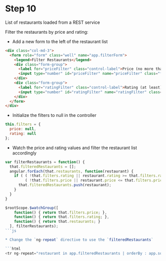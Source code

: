 # Step 10

List of restaurants loaded from a REST service

Filter the restaurants by price and rating:

* Add a new form to the left of the restaurant list

```html
<div class="col-md-3">
  <form role="form" class="well" name="app.filterForm">
    <legend>Filter Restaurants</legend>
    <div class="form-group">
      <label for="priceFilter" class="control-label">Price (no more than)</label>
      <input type="number" id="priceFilter" name="priceFilter" class="form-control" ng-model="app.filters.price">
    </div>
    <div class="form-group">
      <label for="ratingFilter" class="control-label">Rating (at least)</label>
      <input type="number" id="ratingFilter" name="ratingFilter" class="form-control" ng-model="app.filters.rating">
    </div>
  </form>
</div>
```

* Initialize the filters to null in the controller

```js
this.filters = {
  price: null,
  rating: null
};
```

* Watch the price and rating values and filter the restaurant list accordingly



```js
var filterRestaurants = function() {
  that.filteredRestaurants = [];
  angular.forEach(that.restaurants, function(restaurant) {
    if ( ( !that.filters.rating || restaurant.rating >= that.filters.rating ) &&
         ( !that.filters.price || restaurant.price <= that.filters.price ) ) {
      that.filteredRestaurants.push(restaurant);
    }
  }
}

$rootScope.$watchGroup([
    function() { return that.filters.price; },
    function() { return that.filters.rating; },
    function() { return that.restaurants; }
  ], filterRestaurants);
```js

* Change the `ng-repeat` directive to use the `filteredRestaurants`

```html
<tr ng-repeat="restaurant in app.filteredRestaurants | orderBy : app.sortProperty : app.sortDirection">
```